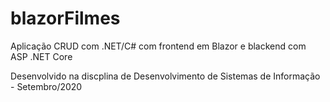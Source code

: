 # blazorFilmes
Aplicação CRUD com .NET/C# com frontend em Blazor e blackend com ASP .NET Core

Desenvolvido na discplina de Desenvolvimento de Sistemas de Informação - Setembro/2020
